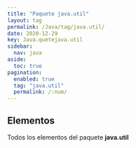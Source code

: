 ```yaml
---
title: "Paquete java.util"
layout: tag
permalink: /Java/tag/java.util/
date: 2020-12-29
key: Java.quetejava.util
sidebar: 
  nav: java
aside: 
  toc: true
pagination: 
  enabled: true
  tag: "java.util"
  permalink: /:num/
---
```


<h2>Elementos</h2>
Todos los elementos del paquete <strong>java.util</strong>
